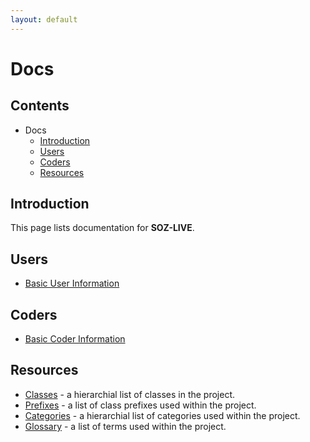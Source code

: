 ```yaml
---
layout: default
---
```


# Docs

## Contents

- Docs
  - [Introduction](#introduction)
  - [Users](#users)
  - [Coders](#coders)
  - [Resources](#resources)

## Introduction

This page lists documentation for **SOZ-LIVE**.  

## Users

- [Basic User Information](users-basics.html)


## Coders

- [Basic Coder Information](coders-basics.html)


## Resources

- [Classes](classes.html) - a hierarchial list of classes in the project.
- [Prefixes](prefixes.html) - a list of class prefixes used within the project.
- [Categories](categories.html) - a hierarchial list of categories used within the project.
- [Glossary](glossary.html) - a list of terms used within the project.
